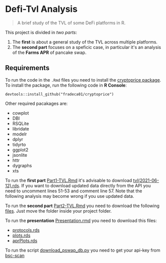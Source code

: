 # Defi-Tvl Analysis

> A brief study of the TVL of some DeFi platforms in R.

This project is divided in *two parts*:

1. The **first** is about a general study of the TVL across multiple platforms.
2. The **second part** focuses on a speficic case, in particular it's an analysis of the **Farms APR** of pancake swap.

## Requirements

To run the code in the `.Rmd` files you need to install the [cryptoprice package](https://github.com/fradeca01/cryptoprice). To install the package, run the following code in **R Console**:

```
devtools::install_github("fradeca01/cryptoprice")
```

Other required pacakages are:

* cowplot
* DBI
* RSQLite
* libridate
* modelr
* dplyr
* tidyrto
* ggplot2
* jsonlite
* httr
* dygraphs
* xts

To run the **first part** [Part1-TVL.Rmd](https://github.com/fradeca01/Defi-Tvl/blob/main/Part1-TVL.Rmd) it's advisable to download [tvl(2021-06-12).rds](https://github.com/fradeca01/DeFi-Tvl-Analysis/blob/main/tvl(2021-06-12).rds). If you want to download updated data directly from the API you need to uncomment lines 51-53 and comment line 57. Note that the following analysis may become wrong if you use updated data. 

To run the **second part** [Part2-TVL.Rmd](https://github.com/fradeca01/Defi-Tvl/blob/main/Part2-apr.Rmd) you need to download the following [files](https://uniudamce-my.sharepoint.com/:f:/g/personal/154259_spes_uniud_it/EhohMC4-EAxMkkeAwCi-hXIBVfZrsmgs9u9ohWm9LtFOIw?e=wu3N6K). Just move the folder inside your project folder.

To run the **presentation** [Presentation.rmd](https://github.com/fradeca01/Defi-Tvl/blob/main/Presentation.Rmd) you need to download this files:

* [protocols.rds](https://github.com/fradeca01/Defi-Tvl/blob/main/protocols.rds)
* [plots.rds](https://github.com/fradeca01/Defi-Tvl/blob/main/plots.rds)
* [aprPlots.rds](https://github.com/fradeca01/Defi-Tvl/blob/main/aprPlots.rds)

To run the script [download_pswap_db.py](https://github.com/fradeca01/Defi-Tvl/blob/main/download_pswap_db.py) you need to get your api-key from [bsc-scan](https://bscscan.com/apis)
